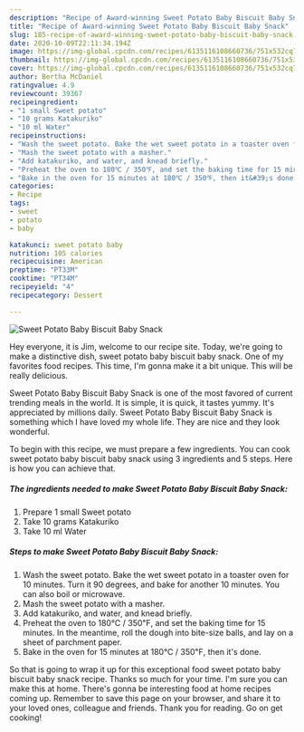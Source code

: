 ```yaml
---
description: "Recipe of Award-winning Sweet Potato Baby Biscuit Baby Snack"
title: "Recipe of Award-winning Sweet Potato Baby Biscuit Baby Snack"
slug: 185-recipe-of-award-winning-sweet-potato-baby-biscuit-baby-snack
date: 2020-10-09T22:11:34.194Z
image: https://img-global.cpcdn.com/recipes/6135116108660736/751x532cq70/sweet-potato-baby-biscuit-baby-snack-recipe-main-photo.jpg
thumbnail: https://img-global.cpcdn.com/recipes/6135116108660736/751x532cq70/sweet-potato-baby-biscuit-baby-snack-recipe-main-photo.jpg
cover: https://img-global.cpcdn.com/recipes/6135116108660736/751x532cq70/sweet-potato-baby-biscuit-baby-snack-recipe-main-photo.jpg
author: Bertha McDaniel
ratingvalue: 4.9
reviewcount: 39367
recipeingredient:
- "1 small Sweet potato"
- "10 grams Katakuriko"
- "10 ml Water"
recipeinstructions:
- "Wash the sweet potato. Bake the wet sweet potato in a toaster oven for 10 minutes. Turn it 90 degrees, and bake for another 10 minutes. You can also boil or microwave."
- "Mash the sweet potato with a masher."
- "Add katakuriko, and water, and knead briefly."
- "Preheat the oven to 180℃ / 350℉, and set the baking time for 15 minutes. In the meantime, roll the dough into bite-size balls, and lay on a sheet of parchment paper."
- "Bake in the oven for 15 minutes at 180℃ / 350℉, then it&#39;s done."
categories:
- Recipe
tags:
- sweet
- potato
- baby

katakunci: sweet potato baby 
nutrition: 105 calories
recipecuisine: American
preptime: "PT33M"
cooktime: "PT34M"
recipeyield: "4"
recipecategory: Dessert

---
```



![Sweet Potato Baby Biscuit Baby Snack](https://img-global.cpcdn.com/recipes/6135116108660736/751x532cq70/sweet-potato-baby-biscuit-baby-snack-recipe-main-photo.jpg)

Hey everyone, it is Jim, welcome to our recipe site. Today, we're going to make a distinctive dish, sweet potato baby biscuit baby snack. One of my favorites food recipes. This time, I'm gonna make it a bit unique. This will be really delicious.

Sweet Potato Baby Biscuit Baby Snack is one of the most favored of current trending meals in the world. It is simple, it is quick, it tastes yummy. It's appreciated by millions daily. Sweet Potato Baby Biscuit Baby Snack is something which I have loved my whole life. They are nice and they look wonderful.




To begin with this recipe, we must prepare a few ingredients. You can cook sweet potato baby biscuit baby snack using 3 ingredients and 5 steps. Here is how you can achieve that.

<!--inarticleads1-->

##### The ingredients needed to make Sweet Potato Baby Biscuit Baby Snack:

1. Prepare 1 small Sweet potato
1. Take 10 grams Katakuriko
1. Take 10 ml Water




<!--inarticleads2-->

##### Steps to make Sweet Potato Baby Biscuit Baby Snack:

1. Wash the sweet potato. Bake the wet sweet potato in a toaster oven for 10 minutes. Turn it 90 degrees, and bake for another 10 minutes. You can also boil or microwave.
1. Mash the sweet potato with a masher.
1. Add katakuriko, and water, and knead briefly.
1. Preheat the oven to 180℃ / 350℉, and set the baking time for 15 minutes. In the meantime, roll the dough into bite-size balls, and lay on a sheet of parchment paper.
1. Bake in the oven for 15 minutes at 180℃ / 350℉, then it&#39;s done.




So that is going to wrap it up for this exceptional food sweet potato baby biscuit baby snack recipe. Thanks so much for your time. I'm sure you can make this at home. There's gonna be interesting food at home recipes coming up. Remember to save this page on your browser, and share it to your loved ones, colleague and friends. Thank you for reading. Go on get cooking!
